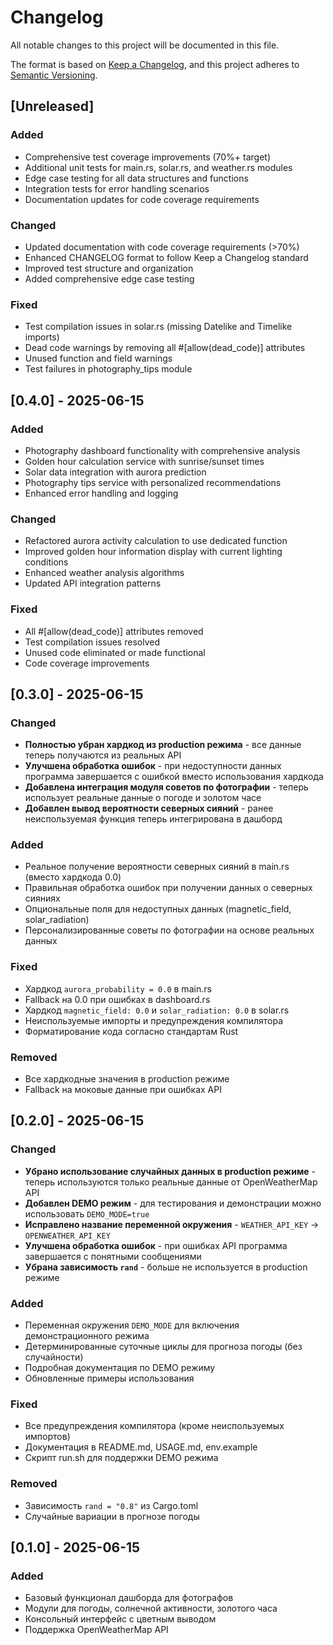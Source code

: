 # Changelog

All notable changes to this project will be documented in this file.

The format is based on [Keep a Changelog](https://keepachangelog.com/en/1.0.0/),
and this project adheres to [Semantic Versioning](https://semver.org/spec/v2.0.0.html).

## [Unreleased]

### Added
- Comprehensive test coverage improvements (70%+ target)
- Additional unit tests for main.rs, solar.rs, and weather.rs modules
- Edge case testing for all data structures and functions
- Integration tests for error handling scenarios
- Documentation updates for code coverage requirements

### Changed
- Updated documentation with code coverage requirements (>70%)
- Enhanced CHANGELOG format to follow Keep a Changelog standard
- Improved test structure and organization
- Added comprehensive edge case testing

### Fixed
- Test compilation issues in solar.rs (missing Datelike and Timelike imports)
- Dead code warnings by removing all #[allow(dead_code)] attributes
- Unused function and field warnings
- Test failures in photography_tips module

## [0.4.0] - 2025-06-15

### Added
- Photography dashboard functionality with comprehensive analysis
- Golden hour calculation service with sunrise/sunset times
- Solar data integration with aurora prediction
- Photography tips service with personalized recommendations
- Enhanced error handling and logging

### Changed
- Refactored aurora activity calculation to use dedicated function
- Improved golden hour information display with current lighting conditions
- Enhanced weather analysis algorithms
- Updated API integration patterns

### Fixed
- All #[allow(dead_code)] attributes removed
- Test compilation issues resolved
- Unused code eliminated or made functional
- Code coverage improvements

## [0.3.0] - 2025-06-15

### Changed
- **Полностью убран хардкод из production режима** - все данные теперь получаются из реальных API
- **Улучшена обработка ошибок** - при недоступности данных программа завершается с ошибкой вместо использования хардкода
- **Добавлена интеграция модуля советов по фотографии** - теперь использует реальные данные о погоде и золотом часе
- **Добавлен вывод вероятности северных сияний** - ранее неиспользуемая функция теперь интегрирована в дашборд

### Added
- Реальное получение вероятности северных сияний в main.rs (вместо хардкода 0.0)
- Правильная обработка ошибок при получении данных о северных сияниях
- Опциональные поля для недоступных данных (magnetic_field, solar_radiation)
- Персонализированные советы по фотографии на основе реальных данных

### Fixed
- Хардкод `aurora_probability = 0.0` в main.rs
- Fallback на 0.0 при ошибках в dashboard.rs
- Хардкод `magnetic_field: 0.0` и `solar_radiation: 0.0` в solar.rs
- Неиспользуемые импорты и предупреждения компилятора
- Форматирование кода согласно стандартам Rust

### Removed
- Все хардкодные значения в production режиме
- Fallback на моковые данные при ошибках API

## [0.2.0] - 2025-06-15

### Changed
- **Убрано использование случайных данных в production режиме** - теперь используются только реальные данные от OpenWeatherMap API
- **Добавлен DEMO режим** - для тестирования и демонстрации можно использовать `DEMO_MODE=true`
- **Исправлено название переменной окружения** - `WEATHER_API_KEY` → `OPENWEATHER_API_KEY`
- **Улучшена обработка ошибок** - при ошибках API программа завершается с понятными сообщениями
- **Убрана зависимость `rand`** - больше не используется в production режиме

### Added
- Переменная окружения `DEMO_MODE` для включения демонстрационного режима
- Детерминированные суточные циклы для прогноза погоды (без случайности)
- Подробная документация по DEMO режиму
- Обновленные примеры использования

### Fixed
- Все предупреждения компилятора (кроме неиспользуемых импортов)
- Документация в README.md, USAGE.md, env.example
- Скрипт run.sh для поддержки DEMO режима

### Removed
- Зависимость `rand = "0.8"` из Cargo.toml
- Случайные вариации в прогнозе погоды

## [0.1.0] - 2025-06-15

### Added
- Базовый функционал дашборда для фотографов
- Модули для погоды, солнечной активности, золотого часа
- Консольный интерфейс с цветным выводом
- Поддержка OpenWeatherMap API 